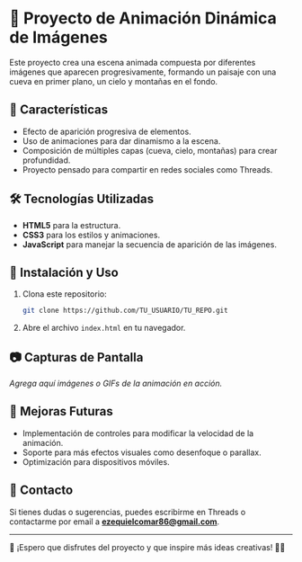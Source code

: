 # 📸 Proyecto de Animación Dinámica de Imágenes

Este proyecto crea una escena animada compuesta por diferentes imágenes que aparecen progresivamente, formando un paisaje con una cueva en primer plano, un cielo y montañas en el fondo.

## 🌟 Características
- Efecto de aparición progresiva de elementos.
- Uso de animaciones para dar dinamismo a la escena.
- Composición de múltiples capas (cueva, cielo, montañas) para crear profundidad.
- Proyecto pensado para compartir en redes sociales como Threads.

## 🛠️ Tecnologías Utilizadas
- **HTML5** para la estructura.
- **CSS3** para los estilos y animaciones.
- **JavaScript** para manejar la secuencia de aparición de las imágenes.

## 🚀 Instalación y Uso
1. Clona este repositorio:
   ```sh
   git clone https://github.com/TU_USUARIO/TU_REPO.git
   ```
2. Abre el archivo `index.html` en tu navegador.

## 📷 Capturas de Pantalla
_Agrega aquí imágenes o GIFs de la animación en acción._

## 📌 Mejoras Futuras
- Implementación de controles para modificar la velocidad de la animación.
- Soporte para más efectos visuales como desenfoque o parallax.
- Optimización para dispositivos móviles.

## 📩 Contacto
Si tienes dudas o sugerencias, puedes escribirme en Threads o contactarme por email a **ezequielcomar86@gmail.com**.

---
📢 ¡Espero que disfrutes del proyecto y que inspire más ideas creativas! 🎨✨